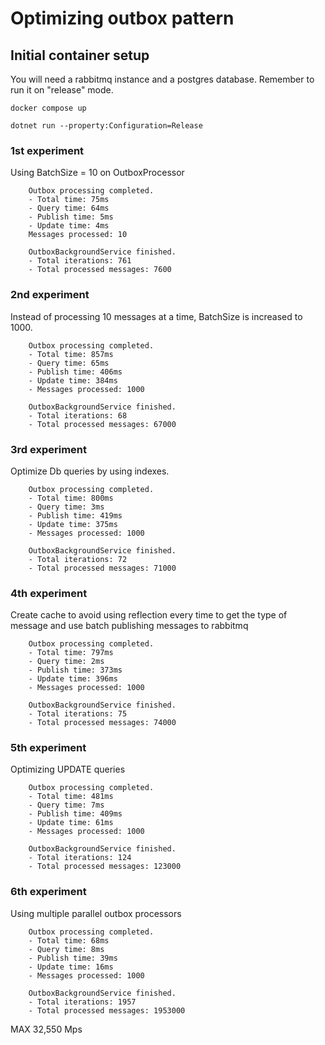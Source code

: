 # Optimizing outbox pattern

## Initial container setup

You will need a rabbitmq instance and a postgres database. Remember to run it on "release" mode.

```
docker compose up

dotnet run --property:Configuration=Release
```

### 1st experiment

Using BatchSize = 10 on OutboxProcessor

```
    Outbox processing completed.
    - Total time: 75ms
    - Query time: 64ms
    - Publish time: 5ms
    - Update time: 4ms
    Messages processed: 10

    OutboxBackgroundService finished.
    - Total iterations: 761
    - Total processed messages: 7600
```

### 2nd experiment

Instead of processing 10 messages at a time, BatchSize is increased to 1000.

```
    Outbox processing completed.
    - Total time: 857ms
    - Query time: 65ms
    - Publish time: 406ms
    - Update time: 384ms
    - Messages processed: 1000

    OutboxBackgroundService finished.
    - Total iterations: 68
    - Total processed messages: 67000
```

### 3rd experiment

Optimize Db queries by using indexes.

```
    Outbox processing completed.
    - Total time: 800ms
    - Query time: 3ms
    - Publish time: 419ms
    - Update time: 375ms
    - Messages processed: 1000

    OutboxBackgroundService finished.
    - Total iterations: 72
    - Total processed messages: 71000
```

### 4th experiment

Create cache to avoid using reflection every time to get the type of message and use batch publishing messages to rabbitmq

```
    Outbox processing completed.
    - Total time: 797ms
    - Query time: 2ms
    - Publish time: 373ms
    - Update time: 396ms
    - Messages processed: 1000

    OutboxBackgroundService finished.
    - Total iterations: 75
    - Total processed messages: 74000
```

### 5th experiment

Optimizing UPDATE queries

```
    Outbox processing completed.
    - Total time: 481ms
    - Query time: 7ms
    - Publish time: 409ms
    - Update time: 61ms
    - Messages processed: 1000

    OutboxBackgroundService finished.
    - Total iterations: 124
    - Total processed messages: 123000
```

### 6th experiment

Using multiple parallel outbox processors

```
    Outbox processing completed.
    - Total time: 68ms
    - Query time: 8ms
    - Publish time: 39ms
    - Update time: 16ms
    - Messages processed: 1000

    OutboxBackgroundService finished.
    - Total iterations: 1957
    - Total processed messages: 1953000
```

MAX 32,550 Mps
